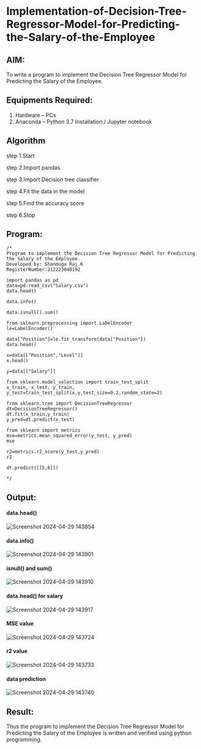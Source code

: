 # Implementation-of-Decision-Tree-Regressor-Model-for-Predicting-the-Salary-of-the-Employee

## AIM:
To write a program to implement the Decision Tree Regressor Model for Predicting the Salary of the Employee.

## Equipments Required:
1. Hardware – PCs
2. Anaconda – Python 3.7 Installation / Jupyter notebook

## Algorithm
step 1.Start

step 2.Import pandas

step 3.Import Decision tree classifier

step 4.Fit the data in the model

step 5.Find the accuracy score

step 6.Stop
## Program:
```
/*
Program to implement the Decision Tree Regressor Model for Predicting the Salary of the Employee.
Developed by: Shanmuga Raj.K
RegisterNumber:212223040192
```
```
import pandas as pd
data=pd.read_csv("Salary.csv")
data.head()

data.info()

data.isnull().sum()

from sklearn.preprocessing import LabelEncoder
le=LabelEncoder()

data["Position"]=le.fit_transform(data["Position"])
data.head()

x=data[["Position","Level"]]
x.head()

y=data[["Salary"]]

from sklearn.model_selection import train_test_split
x_train, x_test, y_train, y_test=train_test_split(x,y,test_size=0.2,random_state=2)

from sklearn.tree import DecisionTreeRegressor
dt=DecisionTreeRegressor()
dt.fit(x_train,y_train)
y_pred=dt.predict(x_test)

from sklearn import metrics
mse=metrics.mean_squared_error(y_test, y_pred)
mse

r2=metrics.r2_score(y_test,y_pred)
r2

dt.predict([[5,6]])

*/
```

## Output:
#### data.head()
![Screenshot 2024-04-29 143854](https://github.com/Aadithya2201/Implementation-of-Decision-Tree-Regressor-Model-for-Predicting-the-Salary-of-the-Employee/assets/145917810/305d2c04-01f2-465e-8953-4acde0713fbf)

#### data.info()
![Screenshot 2024-04-29 143901](https://github.com/Aadithya2201/Implementation-of-Decision-Tree-Regressor-Model-for-Predicting-the-Salary-of-the-Employee/assets/145917810/df271736-47a0-447b-ba19-beda38d16a77)

#### isnull() and sum()
![Screenshot 2024-04-29 143910](https://github.com/Aadithya2201/Implementation-of-Decision-Tree-Regressor-Model-for-Predicting-the-Salary-of-the-Employee/assets/145917810/33581fd8-b8df-4ce0-b377-d2559b1b8e4e)

#### data.head() for salary 
![Screenshot 2024-04-29 143917](https://github.com/Aadithya2201/Implementation-of-Decision-Tree-Regressor-Model-for-Predicting-the-Salary-of-the-Employee/assets/145917810/190a42cc-6c91-4b5e-b48d-3f7be30871fc)

#### MSE value
![Screenshot 2024-04-29 143724](https://github.com/Aadithya2201/Implementation-of-Decision-Tree-Regressor-Model-for-Predicting-the-Salary-of-the-Employee/assets/145917810/939edbfa-455b-4470-990e-010f7618bb4f)

#### r2 value
![Screenshot 2024-04-29 143733](https://github.com/Aadithya2201/Implementation-of-Decision-Tree-Regressor-Model-for-Predicting-the-Salary-of-the-Employee/assets/145917810/a994dac2-840f-4b76-a6eb-9ab12ab8a31e)

#### data prediction
![Screenshot 2024-04-29 143740](https://github.com/Aadithya2201/Implementation-of-Decision-Tree-Regressor-Model-for-Predicting-the-Salary-of-the-Employee/assets/145917810/c73ce68c-a5c1-4c3f-80c0-5970c8115ddf)

## Result:
Thus the program to implement the Decision Tree Regressor Model for Predicting the Salary of the Employee is written and verified using python programming.
